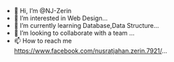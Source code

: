 - 👋 Hi, I’m @NJ-Zerin
- 👀 I’m interested in Web Design...
- 🌱 I’m currently learning Database,Data Structure...
- 💞️ I’m looking to collaborate with a team ...
- 📫 How to reach me https://www.facebook.com/nusratjahan.zerin.7921/...

<!---
NJ-Zerin/NJ-Zerin is a ✨ special ✨ repository because its `README.md` (this file) appears on your GitHub profile.
You can click the Preview link to take a look at your changes.
--->
